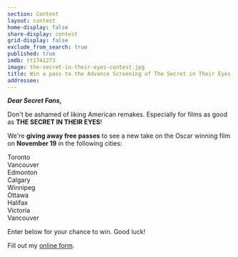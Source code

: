```yaml
---
section: Content
layout: contest
home-display: false
share-display: contest
grid-display: false
exclude_from_search: true
published: true
imdb: tt1741273
image: the-secret-in-their-eyes-contest.jpg
title: Win a pass to the Advance Screening of The Secret in Their Eyes!
addressee: 
---
```

**_Dear Secret Fans,_**

Don't be ashamed of liking American remakes. Especially for films as good as **THE SECRET IN THEIR EYES**!

We're **giving away free passes** to see a new take on the Oscar winning film on **November 19** in the following cities:

Toronto  
Vancouver  
Edmonton  
Calgary  
Winnipeg  
Ottawa  
Halifax  
Victoria  
Vancouver  

Enter below for your chance to win. Good luck!

<div id="wufoo-q1t9fnyu09cxh4k">
Fill out my <a href="https://dearcastandcrew.wufoo.com/forms/q1t9fnyu09cxh4k">online form</a>.
</div>
<script type="text/javascript">var q1t9fnyu09cxh4k;(function(d, t) {
var s = d.createElement(t), options = {
'userName':'dearcastandcrew',
'formHash':'q1t9fnyu09cxh4k',
'autoResize':true,
'height':'467',
'async':true,
'host':'wufoo.com',
'header':'hide',
'ssl':true};
s.src = ('https:' == d.location.protocol ? 'https://' : 'http://') + 'www.wufoo.com/scripts/embed/form.js';
s.onload = s.onreadystatechange = function() {
var rs = this.readyState; if (rs) if (rs != 'complete') if (rs != 'loaded') return;
try { q1t9fnyu09cxh4k = new WufooForm();q1t9fnyu09cxh4k.initialize(options);q1t9fnyu09cxh4k.display(); } catch (e) {}};
var scr = d.getElementsByTagName(t)[0], par = scr.parentNode; par.insertBefore(s, scr);
})(document, 'script');</script>